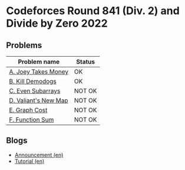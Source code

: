 # Codeforces Round 841 (Div. 2) and Divide by Zero 2022

## Problems

|Problem name|Status|
|------------|---------|
| [A. Joey Takes Money](problems/A._Joey_Takes_Money.md)|OK|
| [B. Kill Demodogs](problems/B._Kill_Demodogs.md)|OK|
| [C. Even Subarrays](problems/C._Even_Subarrays.md)|NOT OK|
| [D. Valiant's New Map](problems/D._Valiant's_New_Map.md)|NOT OK|
| [E. Graph Cost](problems/E._Graph_Cost.md)|NOT OK|
| [F. Function Sum](problems/F._Function_Sum.md)|NOT OK|
## Blogs

- [Announcement (en)](blogs/Announcement_(en).md)
- [Tutorial (en)](blogs/Tutorial_(en).md)
